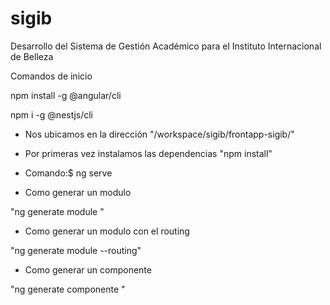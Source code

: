 # sigib
Desarrollo del Sistema de Gestión Académico para el Instituto Internacional de Belleza

Comandos de inicio 

npm install -g @angular/cli

npm i -g @nestjs/cli


* Nos ubicamos en la dirección "/workspace/sigib/frontapp-sigib/"
* Por primeras vez instalamos las dependencias "npm install"
* Comando:$ ng serve


* Como generar un modulo 

"ng generate module <nombre-modulo>"

* Como generar un modulo con el routing

"ng generate module  <nombre-modulo> --routing"

* Como generar un componente

"ng generate componente <nombre-componente>"